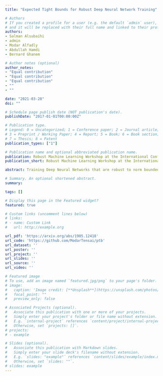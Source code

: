 ```yaml
---
title: "Expected Tight Bounds for Robust Deep Neural Network Training"

# Authors
# If you created a profile for a user (e.g. the default `admin` user), write the username (folder name) here 
# and it will be replaced with their full name and linked to their profile.
authors:
- Salman Alsubaihi
- admin
- Modar Alfadly
- Abdullah Hamdi
- Bernard Ghanem

# Author notes (optional)
author_notes:
- "Equal contribution"
- "Equal contribution"
- "Equal contribution"
- ""
- ""

date: "2021-03-28"
doi: ""

# Schedule page publish date (NOT publication's date).
publishDate: "2017-01-01T00:00:00Z"

# Publication type.
# Legend: 0 = Uncategorized; 1 = Conference paper; 2 = Journal article;
# 3 = Preprint / Working Paper; 4 = Report; 5 = Book; 6 = Book section;
# 7 = Thesis; 8 = Patent
publication_types: ["1"]

# Publication name and optional abbreviated publication name.
publication: Robust Machine Learning Workshop at the International Conference on Learning Representations (ICLRW)
publication_short: Robust Machine Learning Workshop at the International Conference on Learning Representations (**ICLRW17**)

abstract: Training Deep Neural Networks that are robust to norm bounded adversarial attacks remains an elusive problem. While exact and inexact verification-based methods are generally too expensive to train large networks, it was demonstrated that bounded input intervals can be inexpensively propagated from a layer to another through deep networks. This interval bound propagation approach (IBP) not only has improved both robustness and certified accuracy but was the first to be employed on large/deep networks. However, due to the very loose nature of the IBP bounds, the required training procedure is complex and involved. In this paper, we closely examine the bounds of a block of layers composed in the form of Affine-ReLU-Affine. To this end, we propose expected tight bounds (true bounds in expectation), referred to as ETB, which are provably tighter than IBP bounds in expectation. We then extend this result to deeper networks through blockwise propagation and show that we can achieve orders of magnitudes tighter bounds compared to IBP. Furthermore, using a simple standard training procedure, we can achieve impressive robustness-accuracy trade-off on both MNIST and CIFAR10.

# Summary. An optional shortened abstract.
summary: 

tags: []

# Display this page in the Featured widget?
featured: true

# Custom links (uncomment lines below)
# links:
# - name: Custom Link
#   url: http://example.org

url_pdf: 'https://arxiv.org/abs/1905.12418'
url_code: 'https://github.com/ModarTensai/ptb'
url_dataset: ''
url_poster: ''
url_project: ''
url_slides: ''
url_source: ''
url_video: ''

# Featured image
# To use, add an image named `featured.jpg/png` to your page's folder. 
# image:
#   caption: 'Image credit: [**Unsplash**](https://unsplash.com/photos/pLCdAaMFLTE)'
#   focal_point: ""
#   preview_only: false

# Associated Projects (optional).
#   Associate this publication with one or more of your projects.
#   Simply enter your project's folder or file name without extension.
#   E.g. `internal-project` references `content/project/internal-project/index.md`.
#   Otherwise, set `projects: []`.
# projects:
# - example

# Slides (optional).
#   Associate this publication with Markdown slides.
#   Simply enter your slide deck's filename without extension.
#   E.g. `slides: "example"` references `content/slides/example/index.md`.
#   Otherwise, set `slides: ""`.
# slides: example
---
```

<!-- 
{{% callout note %}}
Click the *Cite* button above to demo the feature to enable visitors to import publication metadata into their reference management software.
{{% /callout %}}

{{% callout note %}}
Create your slides in Markdown - click the *Slides* button to check out the example.
{{% /callout %}}

Supplementary material can be found [here](https://drive.google.com/file/d/17tGxceooVTT0JFkBsQjsh3h529U7yI1v/view?usp=sharing). -->

